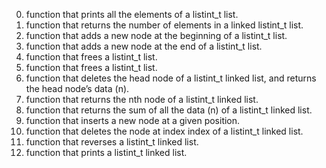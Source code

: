 0. function that prints all the elements of a listint_t list.
1. function that returns the number of elements
	 in a linked listint_t list.
2. function that adds a new node at the beginning of a listint_t list.
3. function that adds a new node at the end of a listint_t list.
4. function that frees a listint_t list.
5. function that frees a listint_t list.
6. function that deletes the head node of a listint_t linked list,
	and returns the head node’s data (n).
7. function that returns the nth node of a listint_t linked list.
8. function that returns the sum of all the data (n) 
	of a listint_t linked list.
9. function that inserts a new node at a given position.
10. function that deletes the node at index index of a listint_t linked list.
11. function that reverses a listint_t linked list.
12. function that prints a listint_t linked list.

